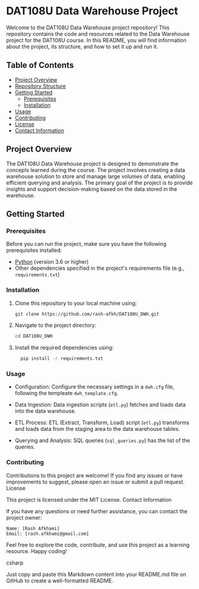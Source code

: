 # DAT108U Data Warehouse Project

Welcome to the DAT108U Data Warehouse project repository! This repository contains the code and resources related to the Data Warehouse project for the DAT108U course. In this README, you will find information about the project, its structure, and how to set it up and run it.

## Table of Contents

- [Project Overview](#project-overview)
- [Repository Structure](#repository-structure)
- [Getting Started](#getting-started)
  - [Prerequisites](#prerequisites)
  - [Installation](#installation)
- [Usage](#usage)
- [Contributing](#contributing)
- [License](#license)
- [Contact Information](#contact-information)

## Project Overview

The DAT108U Data Warehouse project is designed to demonstrate the concepts learned during the course. The project involves creating a data warehouse solution to store and manage large volumes of data, enabling efficient querying and analysis. The primary goal of the project is to provide insights and support decision-making based on the data stored in the warehouse.

## Getting Started

### Prerequisites

Before you can run the project, make sure you have the following prerequisites installed:

- [Python](https://www.python.org/) (version 3.6 or higher)
- Other dependencies specified in the project's requirements file (e.g., `requirements.txt`)

### Installation

1. Clone this repository to your local machine using:

    ```bash
    git clone https://github.com/rash-afkh/DAT108U_DWH.git
    ```

2. Navigate to the project directory:

    ```bash
    cd DAT108U_DWH
    ```

3. Install the required dependencies using:
  
    ```bash
      pip install -r requirements.txt
    ```
    
### Usage

  - Configuration: Configure the necessary settings in a `dwh.cfg` file, following the templeate `dwh_template.cfg`.

  - Data Ingestion: Data ingestion scripts (`etl.py`) fetches and loads data into the data warehouse.

  - ETL Process: ETL (Extract, Transform, Load) script (`etl.py`) transforms and loads data from the staging area to the data warehouse tables.

  - Querying and Analysis: SQL queries (`sql_queries.py`) has the list of the queries.


### Contributing

Contributions to this project are welcome! If you find any issues or have improvements to suggest, please open an issue or submit a pull request.
License

This project is licensed under the MIT License.
Contact Information

If you have any questions or need further assistance, you can contact the project owner:

    Name: [Rash Afkhami]
    Email: [rash.afkhami@gmail.com]

Feel free to explore the code, contribute, and use this project as a learning resource. Happy coding!

csharp

Just copy and paste this Markdown content into your README.md file on GitHub to create a well-formatted README.
